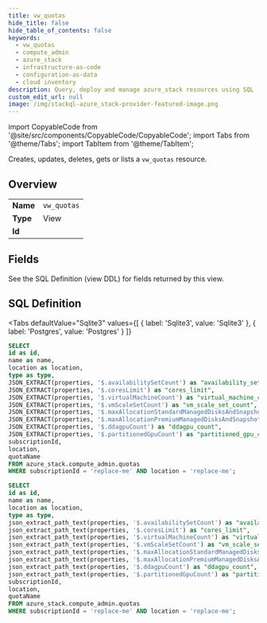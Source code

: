 ```yaml
--- 
title: vw_quotas
hide_title: false
hide_table_of_contents: false
keywords:
  - vw_quotas
  - compute_admin
  - azure_stack
  - infrastructure-as-code
  - configuration-as-data
  - cloud inventory
description: Query, deploy and manage azure_stack resources using SQL
custom_edit_url: null
image: /img/stackql-azure_stack-provider-featured-image.png
---
```


import CopyableCode from '@site/src/components/CopyableCode/CopyableCode';
import Tabs from '@theme/Tabs';
import TabItem from '@theme/TabItem';

Creates, updates, deletes, gets or lists a <code>vw_quotas</code> resource.

## Overview
<table><tbody>
<tr><td><b>Name</b></td><td><code>vw_quotas</code></td></tr>
<tr><td><b>Type</b></td><td>View</td></tr>
<tr><td><b>Id</b></td><td><CopyableCode code="azure_stack.compute_admin.vw_quotas" /></td></tr>
</tbody></table>

## Fields

See the SQL Definition (view DDL) for fields returned by this view.

## SQL Definition

<Tabs
defaultValue="Sqlite3"
values={[
{ label: 'Sqlite3', value: 'Sqlite3' },
{ label: 'Postgres', value: 'Postgres' }
]}
>
<TabItem value="Sqlite3">

```sql
SELECT
id as id,
name as name,
location as location,
type as type,
JSON_EXTRACT(properties, '$.availabilitySetCount') as "availability_set_count",
JSON_EXTRACT(properties, '$.coresLimit') as "cores_limit",
JSON_EXTRACT(properties, '$.virtualMachineCount') as "virtual_machine_count",
JSON_EXTRACT(properties, '$.vmScaleSetCount') as "vm_scale_set_count",
JSON_EXTRACT(properties, '$.maxAllocationStandardManagedDisksAndSnapshots') as "max_allocation_standard_managed_disks_and_snapshots",
JSON_EXTRACT(properties, '$.maxAllocationPremiumManagedDisksAndSnapshots') as "max_allocation_premium_managed_disks_and_snapshots",
JSON_EXTRACT(properties, '$.ddagpuCount') as "ddagpu_count",
JSON_EXTRACT(properties, '$.partitionedGpuCount') as "partitioned_gpu_count",
subscriptionId,
location,
quotaName
FROM azure_stack.compute_admin.quotas
WHERE subscriptionId = 'replace-me' AND location = 'replace-me';
```

</TabItem>
<TabItem value="Postgres">

```sql
SELECT
id as id,
name as name,
location as location,
type as type,
json_extract_path_text(properties, '$.availabilitySetCount') as "availability_set_count",
json_extract_path_text(properties, '$.coresLimit') as "cores_limit",
json_extract_path_text(properties, '$.virtualMachineCount') as "virtual_machine_count",
json_extract_path_text(properties, '$.vmScaleSetCount') as "vm_scale_set_count",
json_extract_path_text(properties, '$.maxAllocationStandardManagedDisksAndSnapshots') as "max_allocation_standard_managed_disks_and_snapshots",
json_extract_path_text(properties, '$.maxAllocationPremiumManagedDisksAndSnapshots') as "max_allocation_premium_managed_disks_and_snapshots",
json_extract_path_text(properties, '$.ddagpuCount') as "ddagpu_count",
json_extract_path_text(properties, '$.partitionedGpuCount') as "partitioned_gpu_count",
subscriptionId,
location,
quotaName
FROM azure_stack.compute_admin.quotas
WHERE subscriptionId = 'replace-me' AND location = 'replace-me';
```

</TabItem>
</Tabs>

